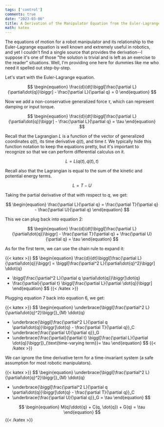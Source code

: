 ```yaml
---
tags: ['control']
comments: true
date: "2023-03-06"
title: A Derivation of the Manipulator Equation from the Euler-Lagrange Equation
math: katex
---
```


The equations of motion for a robot manipulator and its relationship to the Euler-Lagrange equation is well known and extremely useful in robotics, and yet I couldn't find a single source that provides the derivation--I suppose it's one of those "the solution is trivial and is left as an exercise to the reader" situations. Well, I'm providing one here for dummies like me who need it spelled out step-by-step.

Let's start with the Euler-Lagrange equation. 

$$
\begin{equation}
\frac{d}{dt}\biggl[\frac{\partial L}{\partial\dot{q}}\biggr] - \frac{\partial L}{\partial q} = 0
\end{equation}
$$

Now we add a non-conservative generalized force $\tau$, which can represent damping or input torque.

$$
\begin{equation}
\frac{d}{dt}\biggl[\frac{\partial L}{\partial\dot{q}}\biggr] - \frac{\partial L}{\partial q} = \tau
\end{equation}
$$

Recall that the Lagrangian $L$ is a function of the vector of generalized coordinates $q(t)$, its time derivative $\dot{q}(t)$, and time $t$. We typically hide this function notation to keep the equations pretty, but it's important to recognize so that we can perform differential calculus on it.

$$
\begin{equation}
L = L(q(t), \dot{q}(t), t)
\end{equation}
$$

Recall also that the Lagrangian is equal to the sum of the kinetic and potential energy terms.

$$
\begin{equation}
L = T - U
\end{equation}
$$

Taking the partial derivative of that with respect to $q$, we get:

$$
\begin{equation}
\frac{\partial L}{\partial q} = \frac{\partial T}{\partial q} - \frac{\partial U}{\partial q}
\end{equation}
$$

This we can plug back into equation 2:

$$
\begin{equation}
\frac{d}{dt}\biggl[\frac{\partial L}{\partial\dot{q}}\biggr] - \frac{\partial T}{\partial q} + \frac{\partial U}{\partial q} = \tau
\end{equation}
$$

As for the first term, we can use the chain rule to expand it:

{{< katex >}} 
$$
\begin{equation}
\frac{d}{dt}\biggl[\frac{\partial L}{\partial\dot{q}}\biggr] = \biggl[\frac{\partial^2 L}{\partial\dot{q}^2}\biggr] \ddot{q} 
+ \biggl[\frac{\partial^2 L}{\partial q \partial\dot{q}}\biggr]\dot{q} 
+ \frac{\partial}{\partial t} \biggl[\frac{\partial L}{\partial \dot{q}}\biggr]
\end{equation}
$$
{{< /katex >}} 

Plugging equation 7 back into equation 6, we get:

{{< katex >}} 
$$
\begin{equation}
\underbrace{\biggl[\frac{\partial^2 L}{\partial\dot{q}^2}\biggr]}_{M} \ddot{q} 
+ \underbrace{\biggl[\frac{\partial^2 L}{\partial q \partial\dot{q}}\biggr]\dot{q} - \frac{\partial T}{\partial q}}_C 
+ \underbrace{\frac{\partial U}{\partial q}}_G 
+ \underbrace{\frac{\partial}{\partial t} \biggl[\frac{\partial L}{\partial \dot{q}}\biggr]}_{\text{time-varying term}}= \tau 
\end{equation}
$$
{{< /katex >}} 

We can ignore the time derivative term for a time-invariant system (a safe assumption for most robotic manipulators).

{{< katex >}} 
$$
\begin{equation}
\underbrace{\biggl[\frac{\partial^2 L}{\partial\dot{q}^2}\biggr]}_{M} \ddot{q} 
+ \underbrace{\biggl[\frac{\partial^2 L}{\partial q \partial\dot{q}}\biggr]\dot{q} - \frac{\partial T}{\partial q}}_C 
+ \underbrace{\frac{\partial U}{\partial q}}_G = \tau
\end{equation}
$$

$$
\begin{equation}
M(q)\ddot{q} + C(q, \dot{q}) + G(q) = \tau
\end{equation}
$$
{{< /katex >}} 